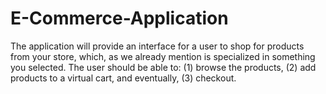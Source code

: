 # E-Commerce-Application
 The application will provide an interface for a user to shop for products from your store, which, as we already mention is specialized in something you selected. The user should be able to: (1) browse the products, (2) add products to a virtual cart, and eventually, (3) checkout.
